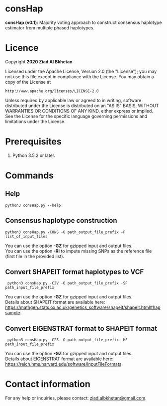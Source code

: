 
# consHap 
**consHap (v0.1)**: Majority voting approach to construct consensus haplotype estimator from multiple phased haplotypes.

# Licence
Copyright **2020 Ziad Al Bkhetan**

Licensed under the Apache License, Version 2.0 (the "License"); you may not use this file except in compliance with the License. You may obtain a copy of the License at

```
http://www.apache.org/licenses/LICENSE-2.0
```

Unless required by applicable law or agreed to in writing, software distributed under the License is distributed on an "AS IS" BASIS, WITHOUT WARRANTIES OR CONDITIONS OF ANY KIND, either express or implied. See the License for the specific language governing permissions and limitations under the License.

# Prerequisites

 1. Python 3.5.2 or later.


# Commands
## Help

    python3 consHap.py --help

## Consensus haplotype construction 
    python3 consHap.py -CONS -O path_output_file_prefix -F list_of_input_files 

You can use the option **-GZ** for gzipped input and output files.    
You can use the option **-RI** to impute missing SNPs as the reference file (first file in the provided list). 

## Convert SHAPEIT format haplotypes to VCF
     python3 consHap.py -C2V -O path_output_file_prefix -SF path_input_file_prefix
 You can use the option **-GZ** for gzipped input and output files.   
Details about SHAPEIT format are available here: https://mathgen.stats.ox.ac.uk/genetics_software/shapeit/shapeit.html#hapsample.  

## Convert EIGENSTRAT format to SHAPEIT format
     python3 consHap.py -C2S -O path_output_file_prefix -HF path_input_file_prefix

 You can use the option **-GZ** for gzipped input and output files.   
Details about EIGENSTRAT format are available here: https://reich.hms.harvard.edu/software/InputFileFormats.    
 

# Contact information
For any help or inquiries, please contact: ziad.albkhetan@gmail.com.

